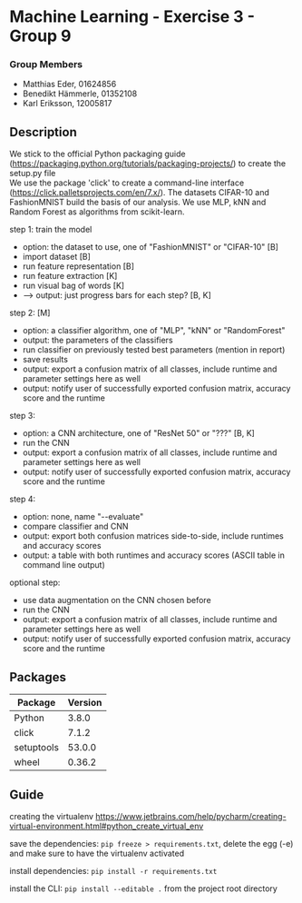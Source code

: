 # Machine Learning - Exercise 3 - Group 9

### Group Members
* Matthias Eder, 01624856
* Benedikt Hämmerle, 01352108
* Karl Eriksson, 12005817

## Description

We stick to the official Python packaging guide (https://packaging.python.org/tutorials/packaging-projects/) to create 
the setup.py file  
We use the package 'click' to create a command-line interface (https://click.palletsprojects.com/en/7.x/).
The datasets CIFAR-10 and FashionMNIST build the basis of our analysis.
We use MLP, kNN and Random Forest as algorithms from scikit-learn.

step 1: train the model
* option: the dataset to use, one of "FashionMNIST" or "CIFAR-10" [B]
* import dataset [B]
* run feature representation [B]
* run feature extraction [K]
* run visual bag of words [K]
* --> output: just progress bars for each step? [B, K]

step 2: [M]
* option: a classifier algorithm, one of "MLP", "kNN" or "RandomForest" 
* output: the parameters of the classifiers
* run classifier on previously tested best parameters (mention in report)
* save results
* output: export a confusion matrix of all classes, include runtime and parameter settings here as well
* output: notify user of successfully exported confusion matrix, accuracy score and the runtime 

step 3: 
* option: a CNN architecture, one of "ResNet 50" or "???" [B, K]
* run the CNN
* output: export a confusion matrix of all classes, include runtime and parameter settings here as well
* output: notify user of successfully exported confusion matrix, accuracy score and the runtime 

step 4: 
* option: none, name "--evaluate"
* compare classifier and CNN
* output: export both confusion matrices side-to-side, include runtimes and accuracy scores
* output: a table with both runtimes and accuracy scores (ASCII table in command line output)

optional step:
* use data augmentation on the CNN chosen before
* run the CNN
* output: export a confusion matrix of all classes, include runtime and parameter settings here as well
* output: notify user of successfully exported confusion matrix, accuracy score and the runtime 

## Packages

| Package      	| Version 	|
|--------------	|---------	|
| Python       	| 3.8.0   	|
| click        	| 7.1.2 	|
| setuptools   	| 53.0.0 	|
| wheel        	| 0.36.2 	|

## Guide
creating the virtualenv https://www.jetbrains.com/help/pycharm/creating-virtual-environment.html#python_create_virtual_env

save the dependencies: `pip freeze > requirements.txt`, delete the egg (-e) and make sure to have the virtualenv activated

install dependencies: `pip install -r requirements.txt`

install the CLI: `pip install --editable .` from the project root directory
